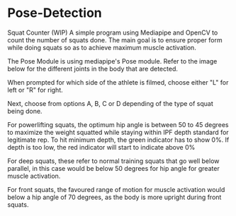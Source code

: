 # Pose-Detection
 Squat Counter (WIP)
A simple program using Mediapipe and OpenCV to count the number of squats done. The main goal is to ensure proper form while doing squats so as to achieve maximum muscle activation.

The Pose Module is using mediapipe's Pose module. Refer to the image below for the different joints in the body that are detected.

When prompted for which side of the athlete is filmed, choose either "L" for left or "R" for right.

Next, choose from options A, B, C or D depending of the type of squat being done. 

For powerlifting squats, the optimum hip angle is between 50 to 45 degrees to maximize the weight squatted while staying within IPF depth standard for legitimate rep. To hit minimum depth, the green indicator has to show 0%. If depth is too low, the red indicator will start to indicate above 0%

For deep squats, these refer to normal training squats that go well below parallel, in this case would be below 50 degrees for hip angle for greater muscle activation.

For front squats, the favoured range of motion for muscle activation would below a hip angle of 70 degrees, as the body is more upright during front squats.
